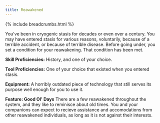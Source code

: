 ```yaml
---
title: Reawakened
---
```


{% include breadcrumbs.html %}

You've been in cryogenic stasis for decades or even over a century. You may have entered stasis for various reasons, voluntarily, because of a terrible accident, or because of terrible disease. Before going under, you set a condition for your reawakening. That condition has been met.

**Skill Proficiencies:** History, and one of your choice.

**Tool Proficiencies:** One of your choice that existed when you entered stasis.

**Equipment:** A horribly outdated piece of technology that still serves its purpose well enough for you to use it.

**Feature: Good Ol' Days** There are a few reawakened throughout the system, and they like to reminisce about old times.  You and your companions can expect to recieve assistance and accomodations from other reawakened individuals, as long as it is not against their interests.